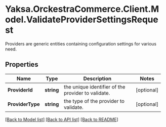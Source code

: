# Yaksa.OrckestraCommerce.Client.Model.ValidateProviderSettingsRequest
Providers are generic entities containing configuration settings for various need.

## Properties

Name | Type | Description | Notes
------------ | ------------- | ------------- | -------------
**ProviderId** | **string** | the unique identifier of the provider to validate. | [optional] 
**ProviderType** | **string** | the type of the provider to validate. | [optional] 

[[Back to Model list]](../README.md#documentation-for-models) [[Back to API list]](../README.md#documentation-for-api-endpoints) [[Back to README]](../README.md)

